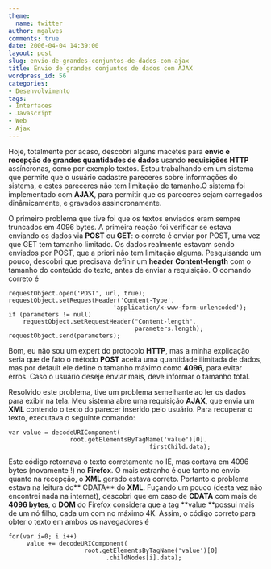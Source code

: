```yaml
---
theme:
  name: twitter
author: mgalves
comments: true
date: 2006-04-04 14:39:00
layout: post
slug: envio-de-grandes-conjuntos-de-dados-com-ajax
title: Envio de grandes conjuntos de dados com AJAX
wordpress_id: 56
categories:
- Desenvolvimento
tags:
- Interfaces
- Javascript
- Web
- Ajax
---
```


Hoje, totalmente por acaso, descobri alguns macetes para **envio e recepção de grandes quantidades de dados** usando **requisições HTTP** assíncronas, como por exemplo textos. Estou trabalhando em um sistema que permite que o usuário cadastre pareceres sobre informações do sistema, e estes pareceres não tem limitação de tamanho.O sistema foi implementado com **AJAX**, para permitir que os pareceres sejam carregados dinâmicamente, e gravados assincronamente.

O primeiro problema que tive foi que os textos enviados eram sempre truncados em 4096 bytes. A primeira reação foi verificar se estava enviando os dados via **POST** ou **GET**: o correto é enviar por POST, uma vez que GET tem tamanho limitado. Os dados realmente estavam sendo enviados por POST, que a priori não tem limitação alguma. Pesquisando um pouco, descobri que precisava definir um **header** **Content-length** com o tamanho do conteúdo do texto, antes de enviar a requisição. O comando correto é

    
    requestObject.open('POST', url, true);
    requestObject.setRequestHeader('Content-Type',
                                 'application/x-www-form-urlencoded');
    if (parameters != null)
        requestObject.setRequestHeader("Content-length",
                                       parameters.length);
    requestObject.send(parameters);


Bom, eu não sou um expert do protocolo **HTTP**, mas a minha explicação seria que de fato o método **POST** aceita uma quantidade ilimitada de dados, mas por default ele define o tamanho máximo como **4096**, para evitar erros. Caso o usuário deseje enviar mais, deve informar o tamanho total.

Resolvido este problema, tive um problema semelhante ao ler os dados para exibir na tela. Meu sistema abre uma requisição **AJAX**, que envia um **XML** contendo o texto do parecer inserido pelo usuário. Para recuperar o texto, executava o seguinte comando:

    
    
    var value = decodeURIComponent(
                     root.getElementsByTagName('value')[0].
                                           firstChild.data);


Este código retornava o texto corretamente no IE, mas cortava em 4096 bytes (novamente !) no **Firefox**. O mais estranho é que tanto no envio quanto na recepção, o **XML** gerado estava correto. Portanto o problema estava na leitura do** CDATA** do **XML**. Fuçando um pouco (desta vez não encontrei nada na internet), descobri que em caso de **CDATA** com mais de **4096 bytes**, o **DOM** do Firefox considera que a tag **value **possui mais de um nó filho, cada um com no máximo 4K. Assim, o código correto para obter o texto em ambos os navegadores é

    
    for(var i=0; i i++)
         value += decodeURIComponent(
                         root.getElementsByTagName('value')[0]
                               .childNodes[i].data);
